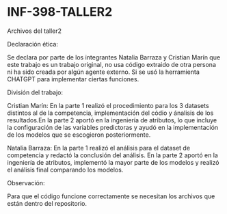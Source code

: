 # INF-398-TALLER2
Archivos del taller2

Declaración ética:

Se declara por parte de los integrantes Natalia Barraza y Cristian Marín que este trabajo es un trabajo original, no usa código extraido de otra persona ni ha sido creada por algún agente externo. Si se usó la herramienta CHATGPT para implementar ciertas funciones.


División del trabajo:

Cristian Marín: En la parte 1 realizó el procedimiento para los 3 datasets distintos al de la competencia, implementación del códio y ánalisis de los resultados.En la parte 2 aportó en la ingeniería de atributos, lo que incluye la configuración de las variables predictoras y ayudó en la implementación de los modelos que se escogieron posteriormente.


Natalia Barraza: En la parte 1 realizó el análisis para el dataset de competencia y redactó la conclusión del análisis.
En la parte 2 aportó en la ingeniería de atributos, implementó la mayor parte de los modelos y realizó el análisis final comparando los modelos.

Observación:

Para que el código funcione correctamente se necesitan los archivos que están dentro del repositorio.
